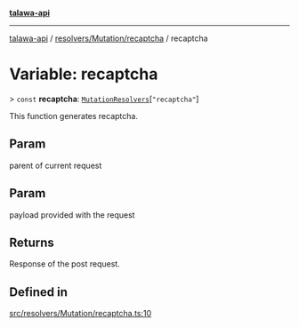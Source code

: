 [**talawa-api**](../../../../README.md)

***

[talawa-api](../../../../modules.md) / [resolvers/Mutation/recaptcha](../README.md) / recaptcha

# Variable: recaptcha

\> `const` **recaptcha**: [`MutationResolvers`](../../../../types/generatedGraphQLTypes/type-aliases/MutationResolvers.md)\[`"recaptcha"`\]

This function generates recaptcha.

## Param

parent of current request

## Param

payload provided with the request

## Returns

Response of the post request.

## Defined in

[src/resolvers/Mutation/recaptcha.ts:10](https://github.com/PalisadoesFoundation/talawa-api/blob/4b5c74fd36bcfc2e36f3a06b67d517e865c188be/src/resolvers/Mutation/recaptcha.ts#L10)
